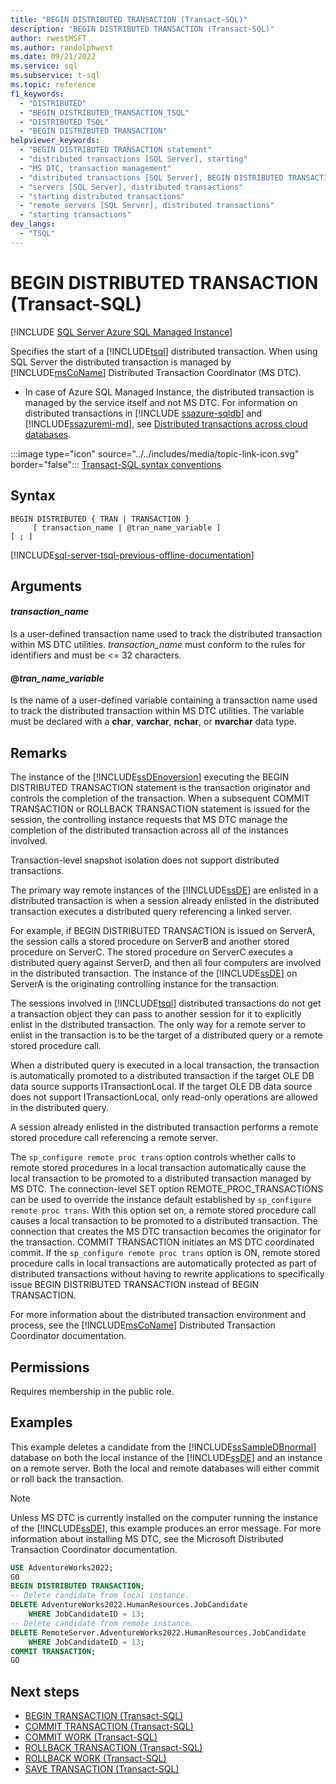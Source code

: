 ```yaml
---
title: "BEGIN DISTRIBUTED TRANSACTION (Transact-SQL)"
description: "BEGIN DISTRIBUTED TRANSACTION (Transact-SQL)"
author: rwestMSFT
ms.author: randolphwest
ms.date: 09/21/2022
ms.service: sql
ms.subservice: t-sql
ms.topic: reference
f1_keywords:
  - "DISTRIBUTED"
  - "BEGIN_DISTRIBUTED_TRANSACTION_TSQL"
  - "DISTRIBUTED_TSQL"
  - "BEGIN DISTRIBUTED TRANSACTION"
helpviewer_keywords:
  - "BEGIN DISTRIBUTED TRANSACTION statement"
  - "distributed transactions [SQL Server], starting"
  - "MS DTC, transaction management"
  - "distributed transactions [SQL Server], BEGIN DISTRIBUTED TRANSACTION statement"
  - "servers [SQL Server], distributed transactions"
  - "starting distributed transactions"
  - "remote servers [SQL Server], distributed transactions"
  - "starting transactions"
dev_langs:
  - "TSQL"
---
```

# BEGIN DISTRIBUTED TRANSACTION (Transact-SQL)

[!INCLUDE [SQL Server Azure SQL Managed Instance](../../includes/applies-to-version/sql-asdbmi.md)]


  Specifies the start of a [!INCLUDE[tsql](../../includes/tsql-md.md)] distributed transaction. When using SQL Server the distributed transaction is managed by [!INCLUDE[msCoName](../../includes/msconame-md.md)] Distributed Transaction Coordinator (MS DTC).

 - In case of Azure SQL Managed Instance, the distributed transaction is managed by the service itself and not MS DTC. For information on distributed transactions in [!INCLUDE [ssazure-sqldb](../../includes/ssazure-sqldb.md)] and [!INCLUDE[ssazuremi-md](../../includes/ssazuremi-md.md)], see [Distributed transactions across cloud databases](/azure/azure-sql/database/elastic-transactions-overview).

 :::image type="icon" source="../../includes/media/topic-link-icon.svg" border="false"::: [Transact-SQL syntax conventions](../../t-sql/language-elements/transact-sql-syntax-conventions-transact-sql.md)

## Syntax

```syntaxsql
BEGIN DISTRIBUTED { TRAN | TRANSACTION }
     [ transaction_name | @tran_name_variable ]
[ ; ]
```

[!INCLUDE[sql-server-tsql-previous-offline-documentation](../../includes/sql-server-tsql-previous-offline-documentation.md)]

## Arguments

#### *transaction_name*

 Is a user-defined transaction name used to track the distributed transaction within MS DTC utilities. *transaction_name* must conform to the rules for identifiers and must be \<= 32 characters.

#### @*tran_name_variable*

 Is the name of a user-defined variable containing a transaction name used to track the distributed transaction within MS DTC utilities. The variable must be declared with a **char**, **varchar**, **nchar**, or **nvarchar** data type.

## Remarks

 The instance of the [!INCLUDE[ssDEnoversion](../../includes/ssdenoversion-md.md)] executing the BEGIN DISTRIBUTED TRANSACTION statement is the transaction originator and controls the completion of the transaction. When a subsequent COMMIT TRANSACTION or ROLLBACK TRANSACTION statement is issued for the session, the controlling instance requests that MS DTC manage the completion of the distributed transaction across all of the instances involved.

 Transaction-level snapshot isolation does not support distributed transactions.

 The primary way remote instances of the [!INCLUDE[ssDE](../../includes/ssde-md.md)] are enlisted in a distributed transaction is when a session already enlisted in the distributed transaction executes a distributed query referencing a linked server.

 For example, if BEGIN DISTRIBUTED TRANSACTION is issued on ServerA, the session calls a stored procedure on ServerB and another stored procedure on ServerC. The stored procedure on ServerC executes a distributed query against ServerD, and then all four computers are involved in the distributed transaction. The instance of the [!INCLUDE[ssDE](../../includes/ssde-md.md)] on ServerA is the originating controlling instance for the transaction.

 The sessions involved in [!INCLUDE[tsql](../../includes/tsql-md.md)] distributed transactions do not get a transaction object they can pass to another session for it to explicitly enlist in the distributed transaction. The only way for a remote server to enlist in the transaction is to be the target of a distributed query or a remote stored procedure call.

 When a distributed query is executed in a local transaction, the transaction is automatically promoted to a distributed transaction if the target OLE DB data source supports ITransactionLocal. If the target OLE DB data source does not support ITransactionLocal, only read-only operations are allowed in the distributed query.

 A session already enlisted in the distributed transaction performs a remote stored procedure call referencing a remote server.

 The `sp_configure remote proc trans` option controls whether calls to remote stored procedures in a local transaction automatically cause the local transaction to be promoted to a distributed transaction managed by MS DTC. The connection-level SET option REMOTE_PROC_TRANSACTIONS can be used to override the instance default established by `sp_configure remote proc trans`. With this option set on, a remote stored procedure call causes a local transaction to be promoted to a distributed transaction. The connection that creates the MS DTC transaction becomes the originator for the transaction. COMMIT TRANSACTION initiates an MS DTC coordinated commit. If the `sp_configure remote proc trans` option is ON, remote stored procedure calls in local transactions are automatically protected as part of distributed transactions without having to rewrite applications to specifically issue BEGIN DISTRIBUTED TRANSACTION instead of BEGIN TRANSACTION.

 For more information about the distributed transaction environment and process, see the [!INCLUDE[msCoName](../../includes/msconame-md.md)] Distributed Transaction Coordinator documentation.

## Permissions

 Requires membership in the public role.

## Examples

 This example deletes a candidate from the [!INCLUDE[ssSampleDBnormal](../../includes/sssampledbnormal-md.md)] database on both the local instance of the [!INCLUDE[ssDE](../../includes/ssde-md.md)] and an instance on a remote server. Both the local and remote databases will either commit or roll back the transaction.

> [!NOTE]  
>  Unless MS DTC is currently installed on the computer running the instance of the [!INCLUDE[ssDE](../../includes/ssde-md.md)], this example produces an error message. For more information about installing MS DTC, see the Microsoft Distributed Transaction Coordinator documentation.

```sql
USE AdventureWorks2022;
GO
BEGIN DISTRIBUTED TRANSACTION;
-- Delete candidate from local instance.
DELETE AdventureWorks2022.HumanResources.JobCandidate
    WHERE JobCandidateID = 13;
-- Delete candidate from remote instance.
DELETE RemoteServer.AdventureWorks2022.HumanResources.JobCandidate
    WHERE JobCandidateID = 13;
COMMIT TRANSACTION;
GO
```

## Next steps

- [BEGIN TRANSACTION (Transact-SQL)](../../t-sql/language-elements/begin-transaction-transact-sql.md)
- [COMMIT TRANSACTION (Transact-SQL)](../../t-sql/language-elements/commit-transaction-transact-sql.md)
- [COMMIT WORK (Transact-SQL)](../../t-sql/language-elements/commit-work-transact-sql.md)
- [ROLLBACK TRANSACTION (Transact-SQL)](../../t-sql/language-elements/rollback-transaction-transact-sql.md)
- [ROLLBACK WORK (Transact-SQL)](../../t-sql/language-elements/rollback-work-transact-sql.md)
- [SAVE TRANSACTION (Transact-SQL)](../../t-sql/language-elements/save-transaction-transact-sql.md)
